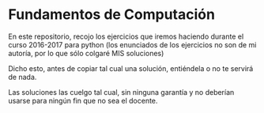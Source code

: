 # Fundamentos de Computación
En este repositorio, recojo los ejercicios que iremos haciendo durante el curso 2016-2017 para python (los enunciados de los ejercicios no son de mi autoría, por lo que sólo colgaré MIS soluciones)

Dicho esto, antes de copiar tal cual una solución, entiéndela o no te servirá de nada.

Las soluciones las cuelgo tal cual, sin ninguna garantía y no deberían usarse para ningún fin que no sea el docente.
